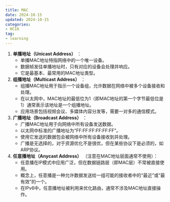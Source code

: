 ```yaml
---
title: MAC
date: 2024-10-15
updated: 2024-10-15
categories: 
- HCIA
tag:
- learning
---
```


1. **单播地址（Unicast Address）** ：
   - 单播MAC地址特指网络中的一个唯一设备。
   - 数据帧发往单播地址时，只有对应的设备会处理并响应。
   - 它是最基本、最常用的MAC地址类型。
2. **组播地址（Multicast Address）** ：
   - 组播MAC地址用于指示一个设备组，允许数据在网络中被多个设备接收和处理。
   - 在以太网中，MAC地址的最低位为1（即MAC地址的第一个字节最低位是1）通常表示该地址是一个组播地址。
   - 应用场景包括视频会议、多媒体内容分发等，需要一对多的通信模式。
3. **广播地址（Broadcast Address）** ：
   - 广播MAC地址用于向网络中所有设备发送数据。
   - 以太网中标准的广播地址为“FF:FF:FF:FF:FF:FF”。
   - 使用它发送的数据包会被网络中所有设备接收到并处理。
   - 广播是无选择的，对于资源优化不是很优，但在某些协议下是必须的，如ARP协议。
4. **任意播地址（Anycast Address）** （注意在MAC地址层面通常不使用）：
   - 任意播在IP模式中应用广泛，但在数据链路层（即MAC层）不常被直接使用。
   - 概念上，任意播是一种允许数据发送给一组可能的接收者中的“最近”或“最有效”的一个。
   - 在IPv6中，任意播地址被利用来优化路由，通常不涉及MAC地址直接操作。